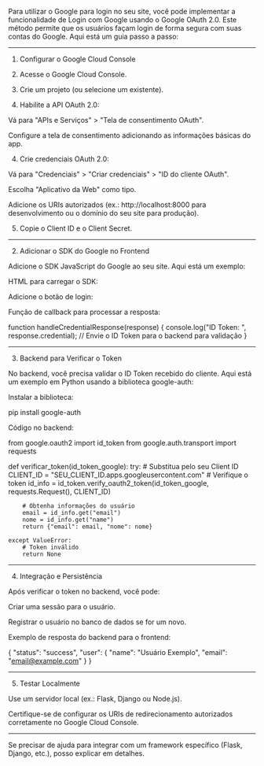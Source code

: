 Para utilizar o Google para login no seu site, você pode implementar a funcionalidade de Login com Google usando o Google OAuth 2.0. Este método permite que os usuários façam login de forma segura com suas contas do Google. Aqui está um guia passo a passo:


---

1. Configurar o Google Cloud Console

1. Acesse o Google Cloud Console.


2. Crie um projeto (ou selecione um existente).


3. Habilite a API OAuth 2.0:

Vá para "APIs e Serviços" > "Tela de consentimento OAuth".

Configure a tela de consentimento adicionando as informações básicas do app.



4. Crie credenciais OAuth 2.0:

Vá para "Credenciais" > "Criar credenciais" > "ID do cliente OAuth".

Escolha "Aplicativo da Web" como tipo.

Adicione os URIs autorizados (ex.: http://localhost:8000 para desenvolvimento ou o domínio do seu site para produção).



5. Copie o Client ID e o Client Secret.




---

2. Adicionar o SDK do Google no Frontend

Adicione o SDK JavaScript do Google ao seu site. Aqui está um exemplo:

HTML para carregar o SDK:

<script src="https://accounts.google.com/gsi/client" async defer></script>

Adicione o botão de login:

<div id="g_id_onload"
     data-client_id="SEU_CLIENT_ID.apps.googleusercontent.com"
     data-callback="handleCredentialResponse">
</div>

<div class="g_id_signin"
     data-type="standard"></div>

Função de callback para processar a resposta:

function handleCredentialResponse(response) {
    console.log("ID Token: ", response.credential);
    // Envie o ID Token para o backend para validação
}


---

3. Backend para Verificar o Token

No backend, você precisa validar o ID Token recebido do cliente. Aqui está um exemplo em Python usando a biblioteca google-auth:

Instalar a biblioteca:

pip install google-auth

Código no backend:

from google.oauth2 import id_token
from google.auth.transport import requests

def verificar_token(id_token_google):
    try:
        # Substitua pelo seu Client ID
        CLIENT_ID = "SEU_CLIENT_ID.apps.googleusercontent.com"
        # Verifique o token
        id_info = id_token.verify_oauth2_token(id_token_google, requests.Request(), CLIENT_ID)

        # Obtenha informações do usuário
        email = id_info.get("email")
        nome = id_info.get("name")
        return {"email": email, "nome": nome}

    except ValueError:
        # Token inválido
        return None


---

4. Integração e Persistência

Após verificar o token no backend, você pode:

Criar uma sessão para o usuário.

Registrar o usuário no banco de dados se for um novo.


Exemplo de resposta do backend para o frontend:


{
    "status": "success",
    "user": {
        "name": "Usuário Exemplo",
        "email": "email@example.com"
    }
}


---

5. Testar Localmente

Use um servidor local (ex.: Flask, Django ou Node.js).

Certifique-se de configurar os URIs de redirecionamento autorizados corretamente no Google Cloud Console.



---

Se precisar de ajuda para integrar com um framework específico (Flask, Django, etc.), posso explicar em detalhes.

